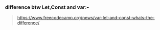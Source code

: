 ### difference btw Let,Const and var:-
> https://www.freecodecamp.org/news/var-let-and-const-whats-the-difference/
